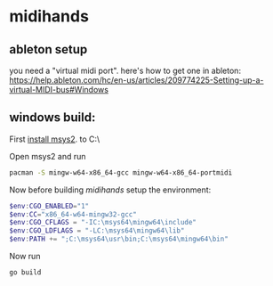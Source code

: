 # midihands

## ableton setup

you need a "virtual midi port". here's how to get one in ableton: https://help.ableton.com/hc/en-us/articles/209774225-Setting-up-a-virtual-MIDI-bus#Windows

## windows build:

First [install msys2](https://www.msys2.org/). to C:\

Open msys2 and run

```bash
pacman -S mingw-w64-x86_64-gcc mingw-w64-x86_64-portmidi
```

Now before building *midihands* setup the environment:

```powershell
$env:CGO_ENABLED="1"
$env:CC="x86_64-w64-mingw32-gcc"
$env:CGO_CFLAGS = "-IC:\msys64\mingw64\include"
$env:CGO_LDFLAGS = "-LC:\msys64\mingw64\lib"
$env:PATH += ";C:\msys64\usr\bin;C:\msys64\mingw64\bin"
```

Now run 

```bash
go build
```
